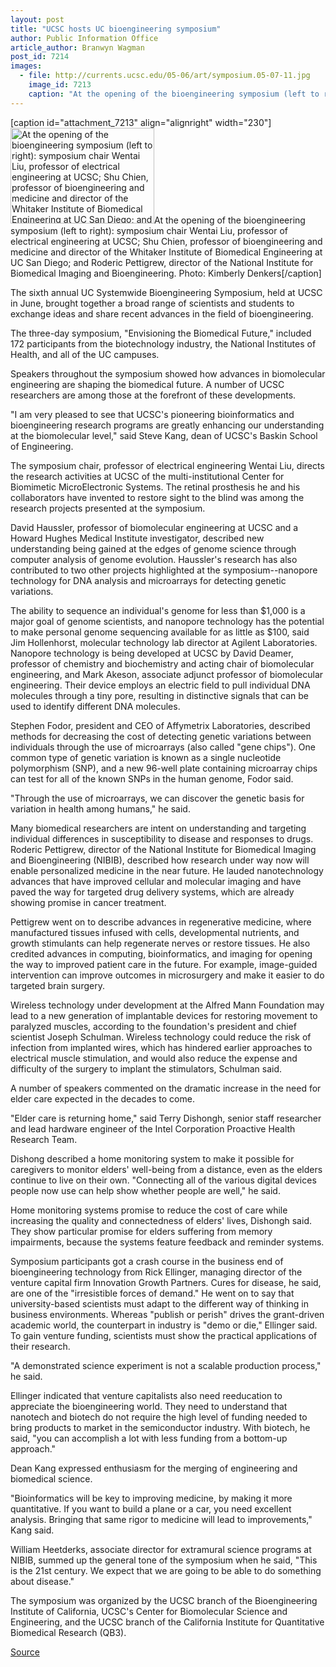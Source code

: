 ```yaml
---
layout: post
title: "UCSC hosts UC bioengineering symposium"
author: Public Information Office
article_author: Branwyn Wagman
post_id: 7214
images:
  - file: http://currents.ucsc.edu/05-06/art/symposium.05-07-11.jpg
    image_id: 7213
    caption: "At the opening of the bioengineering symposium (left to right): symposium chair Wentai Liu, professor of electrical engineering at UCSC; Shu Chien, professor of bioengineering and medicine and director of the Whitaker Institute of Biomedical Engineering at UC San Diego; and Roderic Pettigrew, director of the National Institute for Biomedical Imaging and Bioengineering. Photo: Kimberly Denkers"
---
```


[caption id="attachment_7213" align="alignright" width="230"]<a href="http://dev-ucsc-news.pantheonsite.io/wp-content/uploads/2005/07/symposium.05-07-11.jpg"><img class="size-full wp-image-7213" src="http://dev-ucsc-news.pantheonsite.io/wp-content/uploads/2005/07/symposium.05-07-11.jpg" alt="At the opening of the bioengineering symposium (left to right): symposium chair Wentai Liu, professor of electrical engineering at UCSC; Shu Chien, professor of bioengineering and medicine and director of the Whitaker Institute of Biomedical Engineering at UC San Diego; and Roderic Pettigrew, director of the National Institute for Biomedical Imaging and Bioengineering. Photo: Kimberly Denkers" width="230" height="153" /></a>At the opening of the bioengineering symposium (left to right): symposium chair Wentai Liu, professor of electrical engineering at UCSC; Shu Chien, professor of bioengineering and medicine and director of the Whitaker Institute of Biomedical Engineering at UC San Diego; and Roderic Pettigrew, director of the National Institute for Biomedical Imaging and Bioengineering. Photo: Kimberly Denkers[/caption]
<a name="content" id="content"></a>
<p>
  The sixth annual UC Systemwide Bioengineering Symposium, held at UCSC in June, brought together a broad range of scientists and students to exchange ideas and share recent advances in the field of bioengineering.
</p>
<p>
  The three-day symposium, "Envisioning the Biomedical Future," included 172 participants from the biotechnology industry, the National Institutes of Health, and all of the UC campuses.
</p>
<p>
  Speakers throughout the symposium showed how advances in biomolecular engineering are shaping the biomedical future. A number of UCSC researchers are among those at the forefront of these developments.
</p>
<p>
  "I am very pleased to see that UCSC's pioneering bioinformatics and bioengineering research programs are greatly enhancing our understanding at the biomolecular level," said Steve Kang, dean of UCSC's Baskin School of Engineering.
</p>
<p>
  The symposium chair, professor of electrical engineering Wentai Liu, directs the research activities at UCSC of the multi-institutional Center for Biomimetic MicroElectronic Systems. The retinal prosthesis he and his collaborators have invented to restore sight to the blind was among the research projects presented at the symposium.
</p>
<p>
  David Haussler, professor of biomolecular engineering at UCSC and a Howard Hughes Medical Institute investigator, described new understanding being gained at the edges of genome science through computer analysis of genome evolution. Haussler's research has also contributed to two other projects highlighted at the symposium--nanopore technology for DNA analysis and microarrays for detecting genetic variations.
</p>
<p>
  The ability to sequence an individual's genome for less than $1,000 is a major goal of genome scientists, and nanopore technology has the potential to make personal genome sequencing available for as little as $100, said Jim Hollenhorst, molecular technology lab director at Agilent Laboratories. Nanopore technology is being developed at UCSC by David Deamer, professor of chemistry and biochemistry and acting chair of biomolecular engineering, and Mark Akeson, associate adjunct professor of biomolecular engineering. Their device employs an electric field to pull individual DNA molecules through a tiny pore, resulting in distinctive signals that can be used to identify different DNA molecules.
</p>
<p>
  Stephen Fodor, president and CEO of Affymetrix Laboratories, described methods for decreasing the cost of detecting genetic variations between individuals through the use of microarrays (also called "gene chips"). One common type of genetic variation is known as a single nucleotide polymorphism (SNP), and a new 96-well plate containing microarray chips can test for all of the known SNPs in the human genome, Fodor said.
</p>
<p>
  "Through the use of microarrays, we can discover the genetic basis for variation in health among humans," he said.
</p>
<p>
  Many biomedical researchers are intent on understanding and targeting individual differences in susceptibility to disease and responses to drugs. Roderic Pettigrew, director of the National Institute for Biomedical Imaging and Bioengineering (NIBIB), described how research under way now will enable personalized medicine in the near future. He lauded nanotechnology advances that have improved cellular and molecular imaging and have paved the way for targeted drug delivery systems, which are already showing promise in cancer treatment.
</p>
<p>
  Pettigrew went on to describe advances in regenerative medicine, where manufactured tissues infused with cells, developmental nutrients, and growth stimulants can help regenerate nerves or restore tissues. He also credited advances in computing, bioinformatics, and imaging for opening the way to improved patient care in the future. For example, image-guided intervention can improve outcomes in microsurgery and make it easier to do targeted brain surgery.
</p>
<p>
  Wireless technology under development at the Alfred Mann Foundation may lead to a new generation of implantable devices for restoring movement to paralyzed muscles, according to the foundation's president and chief scientist Joseph Schulman. Wireless technology could reduce the risk of infection from implanted wires, which has hindered earlier approaches to electrical muscle stimulation, and would also reduce the expense and difficulty of the surgery to implant the stimulators, Schulman said.
</p>
<p>
  A number of speakers commented on the dramatic increase in the need for elder care expected in the decades to come.
</p>
<p>
  "Elder care is returning home," said Terry Dishongh, senior staff researcher and lead hardware engineer of the Intel Corporation Proactive Health Research Team.
</p>
<p>
  Dishong described a home monitoring system to make it possible for caregivers to monitor elders' well-being from a distance, even as the elders continue to live on their own. "Connecting all of the various digital devices people now use can help show whether people are well," he said.
</p>
<p>
  Home monitoring systems promise to reduce the cost of care while increasing the quality and connectedness of elders' lives, Dishongh said. They show particular promise for elders suffering from memory impairments, because the systems feature feedback and reminder systems.
</p>
<p>
  Symposium participants got a crash course in the business end of bioengineering technology from Rick Ellinger, managing director of the venture capital firm Innovation Growth Partners. Cures for disease, he said, are one of the "irresistible forces of demand." He went on to say that university-based scientists must adapt to the different way of thinking in business environments. Whereas "publish or perish" drives the grant-driven academic world, the counterpart in industry is "demo or die," Ellinger said. To gain venture funding, scientists must show the practical applications of their research.
</p>
<p>
  "A demonstrated science experiment is not a scalable production process," he said.
</p>
<p>
  Ellinger indicated that venture capitalists also need reeducation to appreciate the bioengineering world. They need to understand that nanotech and biotech do not require the high level of funding needed to bring products to market in the semiconductor industry. With biotech, he said, "you can accomplish a lot with less funding from a bottom-up approach."
</p>
<p>
  Dean Kang expressed enthusiasm for the merging of engineering and biomedical science.
</p>
<p>
  "Bioinformatics will be key to improving medicine, by making it more quantitative. If you want to build a plane or a car, you need excellent analysis. Bringing that same rigor to medicine will lead to improvements," Kang said.
</p>
<p>
  William Heetderks, associate director for extramural science programs at NIBIB, summed up the general tone of the symposium when he said, "This is the 21st century. We expect that we are going to be able to do something about disease."
</p>
<p>
  The symposium was organized by the UCSC branch of the Bioengineering Institute of California, UCSC's Center for Biomolecular Science and Engineering, and the UCSC branch of the California Institute for Quantitative Biomedical Research (QB3).
</p>
<p><a href="http://www1.ucsc.edu/currents/05-06/07-11/symposium.asp" title="Permalink to symposium">Source</a></p>
